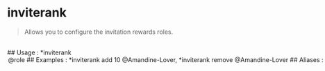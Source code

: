 # inviterank

> Allows you to configure the invitation rewards roles.

<br>
## Usage :
*inviterank <option> <invitations number> @role
## Examples :
*inviterank add 10 @Amandine-Lover,
<br>*inviterank remove @Amandine-Lover
## Aliases :
invrank,
<br>rankinv
## NSFW ?
- No
## Permissions :
Bot: Manage server
<br>
User: Manage server
## Slowmode :
- 3 seconds
## Premium Level
- Premium